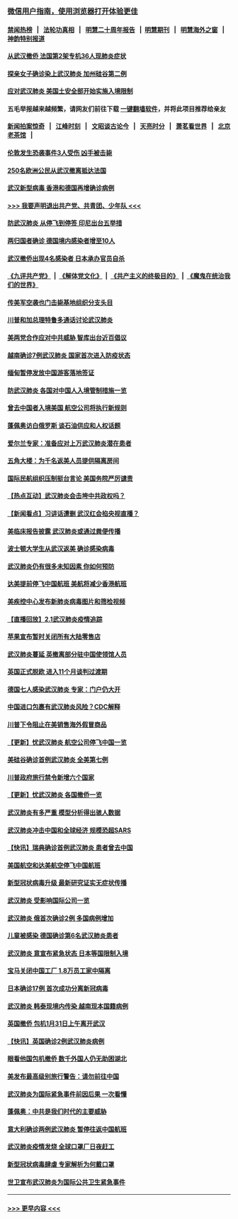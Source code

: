 ### [微信用户指南，使用浏览器打开体验更佳](https://github.com/gfw-breaker/banned-news1/blob/master/indexes/wechat-guide.md?t=0)
#### [禁闻热榜](热点新闻.md?t=0)  &nbsp;&nbsp;|&nbsp;&nbsp; [法轮功真相](https://github.com/gfw-breaker/truth/blob/master/README.md?t=0) &nbsp;&nbsp;|&nbsp;&nbsp; [明慧二十周年报告](https://github.com/gfw-breaker/mh-reports/blob/master/README.md?t=0) &nbsp;&nbsp;|&nbsp;&nbsp;[明慧期刊](https://github.com/gfw-breaker/mh-qikan) &nbsp;&nbsp;|&nbsp;&nbsp; [明慧海外之窗](https://github.com/gfw-breaker/mh-news/blob/master/README.md?t=0) &nbsp;&nbsp;|&nbsp;&nbsp; [神韵特别报道](https://github.com/gfw-breaker/mh-news/blob/master/shenyun.md?t=0)
#### [从武汉撤侨 法国第2架专机36人现肺炎症状](../pages/nsc418/n11841382.md?t=02032002) 
#### [探亲女子确诊染上武汉肺炎 加州硅谷第二例](../pages/nsc418/n11839784.md?t=02032002) 
#### [应对武汉肺炎 美国土安全部开始实施入境限制](../pages/nsc418/n11839729.md?t=02032002) 
#### 五毛举报越来越频繁，请网友们前往下载 [一键翻墙软件](https://github.com/gfw-breaker/ssr-accounts)，并将此项目推荐给亲友
#### [新闻拍案惊奇](https://github.com/gfw-breaker/banned-news1/blob/master/pages/link4.md) &nbsp;&nbsp;|&nbsp;&nbsp; [江峰时刻](https://github.com/gfw-breaker/banned-news1/blob/master/pages/link4.md) &nbsp;&nbsp;|&nbsp;&nbsp; [文昭谈古论今](https://github.com/gfw-breaker/banned-news1/blob/master/pages/link4.md) &nbsp;&nbsp;|&nbsp;&nbsp; [天亮时分](https://github.com/gfw-breaker/banned-news1/blob/master/pages/link4.md) &nbsp;&nbsp;|&nbsp;&nbsp; [萧茗看世界](https://github.com/gfw-breaker/banned-news1/blob/master/pages/link4.md) &nbsp;&nbsp;|&nbsp;&nbsp; [北京老茶馆](https://github.com/gfw-breaker/banned-news1/blob/master/pages/link4.md) &nbsp;&nbsp;|&nbsp;&nbsp; 
#### [伦敦发生恐袭事件3人受伤 凶手被击毙](../pages/nsc418/n11839442.md?t=02032002) 
#### [250名欧洲公民从武汉撤离抵达法国](../pages/nsc418/n11839438.md?t=02032002) 
#### [武汉新型病毒 香港和德国再增确诊病例](../pages/nsc418/n11839381.md?t=02032002) 
#### [>>> 我要声明退出共产党、共青团、少年队 <<<](https://github.com/begood0513/goodnews/blob/master/quit/letter.md) 
#### [防武汉肺炎 从停飞到停签 印尼出台五举措](../pages/nsc418/n11839282.md?t=02032002) 
#### [两归国者确诊 德国境内感染者增至10人](../pages/nsc418/n11839164.md?t=02032002) 
#### [武汉撤侨出现4名感染者 日本承办官员自杀](../pages/nsc418/n11839044.md?t=02032002) 
#### [《九评共产党》](https://github.com/begood0513/9ping.md/blob/master/README.md) &nbsp;|&nbsp; [《解体党文化》](../../../../jtdwh.md/blob/master/README.md)  &nbsp;|&nbsp; [《共产主义的终极目的》](../../../../gczydzjmd.md/blob/master/README.md) &nbsp;|&nbsp; [《魔鬼在统治我们的世界》](../../../../mgztzwmdsj.md/blob/master/README.md) 
#### [传美军空袭也门击毙基地组织分支头目](../pages/nsc418/n11839210.md?t=02032002) 
#### [川普和加总理特鲁多通话讨论武汉肺炎](../pages/nsc418/n11839128.md?t=02032002) 
#### [美两党合作应对中共威胁 智库出台近百倡议](../pages/nsc418/n11838437.md?t=02032002) 
#### [越南确诊7例武汉肺炎 国家首次进入防疫状态](../pages/nsc418/n11838860.md?t=02032002) 
#### [缅甸暂停发放中国游客落地签证](../pages/nsc418/n11838730.md?t=02032002) 
#### [防武汉肺炎 各国对中国人入境管制措施一览](../pages/nsc418/n11838726.md?t=02032002) 
#### [曾去中国者入境美国 航空公司将执行新规则](../pages/nsc418/n11838375.md?t=02032002) 
#### [蓬佩奥访白俄罗斯 谈石油供应和人权话题](../pages/nsc418/n11838242.md?t=02032002) 
#### [爱尔兰专家：准备应对上万武汉肺炎潜在患者](../pages/nsc418/n11837978.md?t=02032002) 
#### [五角大楼：为千名返美人员提供隔离房间](../pages/nsc418/n11837831.md?t=02032002) 
#### [国际民航组织压制挺台言论 美国务院严厉谴责](../pages/nsc418/n11837791.md?t=02032002) 
#### [【热点互动】武汉肺炎会击垮中共政权吗？](../pages/nsc418/n11837779.md?t=02032002) 
#### [【新闻看点】习讲话遭删 武汉红会掐央视直播？](../pages/nsc418/n11837573.md?t=02032002) 
#### [美临床报告披露 武汉肺炎或通过粪便传播](../pages/nsc418/n11837626.md?t=02032002) 
#### [波士顿大学生从武汉返美 确诊感染病毒](../pages/nsc418/n11837580.md?t=02032002) 
#### [武汉肺炎仍有很多未知因素 你如何预防](../pages/nsc418/n11837666.md?t=02032002) 
#### [达美提前停飞中国航班 美航将减少香港航班](../pages/nsc418/n11837649.md?t=02032002) 
#### [美疾控中心发布新肺炎病毒图片和筛检视频](../pages/nsc418/n11837491.md?t=02032002) 
#### [【直播回放】2.1武汉肺炎疫情追踪](../pages/nsc418/n11837232.md?t=02032002) 
#### [苹果宣布暂时关闭所有大陆零售店](../pages/nsc418/n11837097.md?t=02032002) 
#### [武汉肺炎蔓延 英撤离部分驻中国使领馆人员](../pages/nsc418/n11837061.md?t=02032002) 
#### [英国正式脱欧 进入11个月谈判过渡期](../pages/nsc418/n11836911.md?t=02032002) 
#### [德国七人感染武汉肺炎 专家：门户仍大开](../pages/nsc418/n11836344.md?t=02032002) 
#### [中国进口包裹有武汉肺炎风险？CDC解释](../pages/nsc418/n11836321.md?t=02032002) 
#### [川普下令阻止在美销售海外假冒商品](../pages/nsc418/n11836261.md?t=02032002) 
#### [【更新】忧武汉肺炎 航空公司停飞中国一览](../pages/nsc418/n11835931.md?t=02032002) 
#### [美硅谷确诊首例武汉肺炎 全美第七例](../pages/nsc418/n11836093.md?t=02032002) 
#### [川普政府旅行禁令新增六个国家](../pages/nsc418/n11836083.md?t=02032002) 
#### [【更新】忧武汉肺炎 各国撤侨一览](../pages/nsc418/n11835673.md?t=02032002) 
#### [武汉肺炎有多严重 模型分析得出骇人数据](../pages/nsc418/n11835829.md?t=02032002) 
#### [武汉肺炎冲击中国和全球经济 规模恐超SARS](../pages/nsc418/n11835652.md?t=02032002) 
#### [【快讯】瑞典确诊首例武汉肺炎 患者曾去中国](../pages/nsc418/n11835675.md?t=02032002) 
#### [美国航空和达美航空停飞中国航班](../pages/nsc418/n11835567.md?t=02032002) 
#### [新型冠状病毒升级 最新研究证实无症状传播](../pages/nsc418/n11835589.md?t=02032002) 
#### [武汉肺炎 受影响国际公司一览](../pages/nsc418/n11835538.md?t=02032002) 
#### [武汉肺炎 俄首次确诊2例 多国病例增加](../pages/nsc418/n11835295.md?t=02032002) 
#### [儿童被感染 德国确诊第6名武汉肺炎患者](../pages/nsc418/n11835338.md?t=02032002) 
#### [武汉肺炎 意宣布紧急状态 日本等国限制入境](../pages/nsc418/n11835062.md?t=02032002) 
#### [宝马关闭中国工厂 1.8万员工家中隔离](../pages/nsc418/n11835128.md?t=02032002) 
#### [日本确诊17例 首次成功分离新冠病毒](../pages/nsc418/n11834975.md?t=02032002) 
#### [武汉肺炎 韩泰现境内传染 越南现本国籍病例](../pages/nsc418/n11834857.md?t=02032002) 
#### [英国撤侨 包机1月31日上午离开武汉](../pages/nsc418/n11834808.md?t=02032002) 
#### [【快讯】英国确诊2例武汉肺炎病例](../pages/nsc418/n11834824.md?t=02032002) 
#### [眼看他国包机撤侨 数千外国人仍无助困湖北](../pages/nsc418/n11834010.md?t=02032002) 
#### [美发布最高级别旅行警告：请勿前往中国](../pages/nsc418/n11834038.md?t=02032002) 
#### [武汉肺炎为国际紧急事件前因后果 一次看懂](../pages/nsc418/n11833893.md?t=02032002) 
#### [蓬佩奥：中共是我们时代的主要威胁](../pages/nsc418/n11833434.md?t=02032002) 
#### [意大利确诊两例武汉肺炎 暂停往返中国航班](../pages/nsc418/n11833483.md?t=02032002) 
#### [武汉肺炎疫情发烧 全球口罩厂日夜赶工](../pages/nsc418/n11833528.md?t=02032002) 
#### [新型冠状病毒肆虐 专家解析为何戴口罩](../pages/nsc418/n11833332.md?t=02032002) 
#### [世卫宣布武汉肺炎为国际公共卫生紧急事件](../pages/nsc418/n11833455.md?t=02032002) 

----
#### [ >>> 更早内容 <<< ](../indexes/nsc418-earlier.md)
